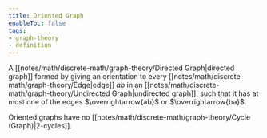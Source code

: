 ```yaml
---
title: Oriented Graph
enableToc: false
tags:
- graph-theory
- definition
---
```

A [[notes/math/discrete-math/graph-theory/Directed Graph|directed graph]] formed by giving an orientation to every [[notes/math/discrete-math/graph-theory/Edge|edge]] $ab$ in an [[notes/math/discrete-math/graph-theory/Undirected Graph|undirected graph]], such that it has at most one of the edges $\overrightarrow{ab}$ or $\overrightarrow{ba}$.

Oriented graphs have no [[notes/math/discrete-math/graph-theory/Cycle (Graph)|2-cycles]].
